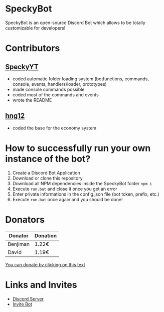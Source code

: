 # SpeckyBot
 
SpeckyBot is an open-source Discord Bot which allows to be totally customizable for developers!

# Contributors

## [SpeckyYT](https://github.com/SpeckyYT)
- coded automatic folder loading system (botfunctions, commands, console, events, handlers/loader, prototypes)
- made console commands possible
- coded most of the commands and events
- wrote the README

## [hng12](https://github.com/hng12)
- coded the base for the economy system

# How to successfully run your own instance of the bot?

1. Create a Discord Bot Application
2. Download or clone this repository
3. Download all NPM dependencies inside the SpeckyBot folder `npm i`
4. Execute `run.bat` and close it once you get an error
5. Enter private informations in the config.json file (bot token, prefix, etc.)
6. Execute `run.bat` once again and you should be done!

# Donators

<!---s-donators--->
| Donator | Donation |
|-|-|
| Benjiman | 1.22€ |
| Dav!d | 1.19€ |
<!---e-donators--->

[You can donate by clicking on this text](https://www.paypal.me/speckyy)

# Links and Invites

- [Discord Server](https://discord.gg/4EecFku)
- [Invite Bot](https://discordapp.com/api/oauth2/authorize?client_id=398157933315227649&permissions=2147483135&scope=bot)
